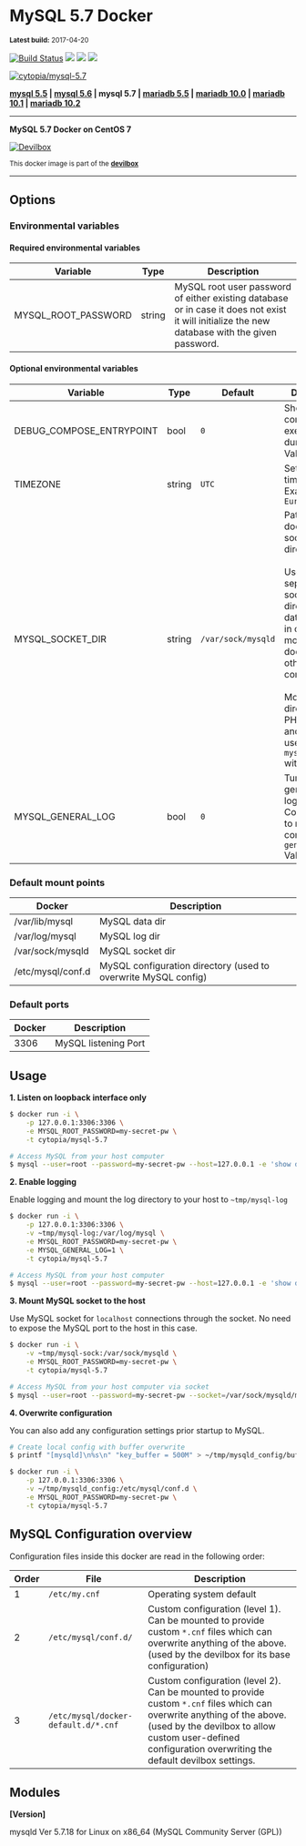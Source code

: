 # MySQL 5.7 Docker

<small>**Latest build:** 2017-04-20</small>

[![Build Status](https://travis-ci.org/cytopia/docker-mysql-5.7.svg?branch=master)](https://travis-ci.org/cytopia/docker-mysql-5.7) [![](https://images.microbadger.com/badges/version/cytopia/mysql-5.7.svg)](https://microbadger.com/images/cytopia/mysql-5.7 "mysql-5.7") [![](https://images.microbadger.com/badges/image/cytopia/mysql-5.7.svg)](https://microbadger.com/images/cytopia/mysql-5.7 "mysql-5.7") [![](https://images.microbadger.com/badges/license/cytopia/mysql-5.7.svg)](https://microbadger.com/images/cytopia/mysql-5.7 "mysql-5.7")

[![cytopia/mysql-5.7](http://dockeri.co/image/cytopia/mysql-5.7)](https://hub.docker.com/r/cytopia/mysql-5.7/)

**[mysql 5.5](https://github.com/cytopia/docker-mysql-5.5) | [mysql 5.6](https://github.com/cytopia/docker-mysql-5.6) | mysql 5.7 | [mariadb 5.5](https://github.com/cytopia/docker-mariadb-5.5) | [mariadb 10.0](https://github.com/cytopia/docker-mariadb-10.0) | [mariadb 10.1](https://github.com/cytopia/docker-mariadb-10.1) | [mariadb 10.2](https://github.com/cytopia/docker-mariadb-10.2)**

----

**MySQL 5.7 Docker on CentOS 7**

[![Devilbox](https://raw.githubusercontent.com/cytopia/devilbox/master/.devilbox/www/htdocs/assets/img/devilbox_80.png)](https://github.com/cytopia/devilbox)

<sub>This docker image is part of the **[devilbox](https://github.com/cytopia/devilbox)**</sub>

----

## Options

### Environmental variables

#### Required environmental variables

| Variable | Type | Description |
|----------|------|-------------|
| MYSQL_ROOT_PASSWORD | string | MySQL root user password of either existing database or in case it does not exist it will initialize the new database with the given password. |

#### Optional environmental variables

| Variable | Type | Default | Description |
|----------|------|---------|-------------|
| DEBUG_COMPOSE_ENTRYPOINT | bool | `0` | Show shell commands executed during start.<br/>Value: `0` or `1` |
| TIMEZONE | string | `UTC` | Set docker OS timezone.<br/>Example: `Europe/Berlin` |
| MYSQL_SOCKET_DIR | string | `/var/sock/mysqld` | Path inside the docker to the socket directory.<br/><br/>Used to separate socket directory from data directory in order to mount it to the docker host or other docker containers.<br/><br/>Mount this directory to a PHP container and be able to use `mysqli_connect` with `localhost`. |
| MYSQL_GENERAL_LOG | bool | `0` | Turn on or off general logging<br/>Corresponds to mysql config: `general-log`<br/>Value: `0` or `1` |

### Default mount points

| Docker | Description |
|--------|-------------|
| /var/lib/mysql | MySQL data dir |
| /var/log/mysql | MySQL log dir |
| /var/sock/mysqld | MySQL socket dir |
| /etc/mysql/conf.d | MySQL configuration directory (used to overwrite MySQL config) |

### Default ports

| Docker | Description |
|--------|-------------|
| 3306   | MySQL listening Port |

## Usage

**1. Listen on loopback interface only**

```bash
$ docker run -i \
    -p 127.0.0.1:3306:3306 \
    -e MYSQL_ROOT_PASSWORD=my-secret-pw \
    -t cytopia/mysql-5.7

# Access MySQL from your host computer
$ mysql --user=root --password=my-secret-pw --host=127.0.0.1 -e 'show databases;'
```

**2. Enable logging**

Enable logging and mount the log directory to your host to `~tmp/mysql-log`
```bash
$ docker run -i \
    -p 127.0.0.1:3306:3306 \
    -v ~tmp/mysql-log:/var/log/mysql \
    -e MYSQL_ROOT_PASSWORD=my-secret-pw \
    -e MYSQL_GENERAL_LOG=1 \
    -t cytopia/mysql-5.7

# Access MySQL from your host computer
$ mysql --user=root --password=my-secret-pw --host=127.0.0.1 -e 'show databases;'
```

**3. Mount MySQL socket to the host**

Use MySQL socket for `localhost` connections through the socket. No need to expose the MySQL port to the host in this case.
```bash
$ docker run -i \
    -v ~tmp/mysql-sock:/var/sock/mysqld \
    -e MYSQL_ROOT_PASSWORD=my-secret-pw \
    -t cytopia/mysql-5.7

# Access MySQL from your host computer via socket
$ mysql --user=root --password=my-secret-pw --socket=/var/sock/mysqld/mysqld.sock -e 'show databases;'
```

**4. Overwrite configuration**

You can also add any configuration settings prior startup to MySQL.
```bash
# Create local config with buffer overwrite
$ printf "[mysqld]\n%s\n" "key_buffer = 500M" > ~/tmp/mysqld_config/buffer.cnf

$ docker run -i \
    -p 127.0.0.1:3306:3306 \
    -v ~/tmp/mysqld_config:/etc/mysql/conf.d \
    -e MYSQL_ROOT_PASSWORD=my-secret-pw \
    -t cytopia/mysql-5.7
```

## MySQL Configuration overview

Configuration files inside this docker are read in the following order:

| Order | File | Description |
|-------|------|-------------|
| 1     | `/etc/my.cnf` | Operating system default |
| 2     | `/etc/mysql/conf.d/` | Custom configuration (level 1). Can be mounted to provide custom `*.cnf` files which can overwrite anything of the above. (used by the devilbox for its base configuration) |
| 3     | `/etc/mysql/docker-default.d/*.cnf` | Custom configuration (level 2). Can be mounted to provide custom `*.cnf` files which can overwrite anything of the above. (used by the devilbox to allow custom user-defined configuration overwriting the default devilbox settings. |


## Modules

**[Version]**

mysqld  Ver 5.7.18 for Linux on x86_64 (MySQL Community Server (GPL))
